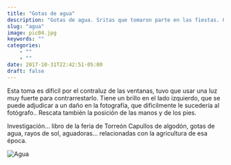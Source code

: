 ```yaml
---
title: "Gotas de agua"
description: "Gotas de agua. Sritas que tomaron parte en las fiestas. Grupo en el Casino Feria del algodón . Torreón coahuila"
slug: "agua"
image: pic04.jpg
keywords: ""
categories: 
    - ""
    - ""
date: 2017-10-31T22:42:51-05:00
draft: false
---
```

Esta toma es difícil por el contraluz de las ventanas, tuvo que usar una luz muy fuerte para contrarrestarlo. Tiene un brillo en el lado izquierdo,  que se puede adjudicar a un daño en la fotografía, que dificilmente  le sucedería al fotógrafo.. Rescata también la posición de las manos y de los pies. 

Investigación... libro de la feria de Torreón
Capullos de algodón, gotas de agua, rayos de sol, aguadoras... relacionadas con la agricultura de esa época.

![Agua](https://claudiaguerreros.github.io/juliososa/img/pic04.jpg)
